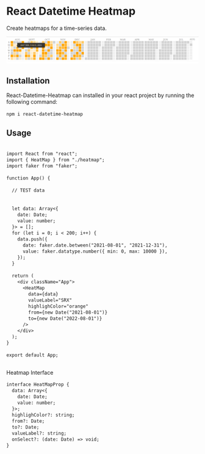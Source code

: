 # React Datetime Heatmap

Create heatmaps for a time-series data.

![Main Image](https://raw.githubusercontent.com/rudreshsolanki97/react-datetime-heatmap/master/assets/example.png)

## Installation

React-Datetime-Heatmap can installed in your react project by running the following command:

`npm i react-datetime-heatmap`


## Usage 

```

import React from "react";
import { HeatMap } from "./heatmap";
import faker from "faker";

function App() {

  // TEST data


  let data: Array<{
    date: Date;
    value: number;
  }> = [];
  for (let i = 0; i < 200; i++) {
    data.push({
      date: faker.date.between("2021-08-01", "2021-12-31"),
      value: faker.datatype.number({ min: 0, max: 10000 }),
    });
  }

  return (
    <div className="App">
      <HeatMap
        data={data}
        valueLabel="SRX"
        highlighColor="orange"
        from={new Date("2021-08-01")}
        to={new Date("2022-08-01")}
      />
    </div>
  );
}

export default App;


```

Heatmap Interface

```
interface HeatMapProp {
  data: Array<{
    date: Date;
    value: number;
  }>;
  highlighColor?: string;
  from?: Date;
  to?: Date;
  valueLabel?: string;
  onSelect?: (date: Date) => void;
}

```

